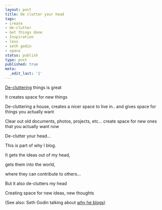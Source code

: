 ```yaml
---
layout: post
title: De clutter your head
tags:
- create
- de-clutter
- Get things done
- Inspiration
- less
- seth godin
- space
status: publish
type: post
published: true
meta:
  _edit_last: '1'
---
```

[De-cluttering](http://rowansimpson.com/2007/12/31/de-clutter/) things is great

It creates space for new things

De-cluttering a house, creates a nicer space to live in.. and gives space for things you actually want

Clear out old documents, photos, projects, etc... create space for new ones that you actually want now

De-clutter your head...

This is part of why I blog.

It gets the ideas out of my head,

gets them into the world,

where they can contribute to others...

But it also de-clutters my head

Creating space for new ideas, new thoughts

(See also: Seth Godin talking about [why he blogs](http://www.youtube.com/watch?v=livzJTIWlmY))
